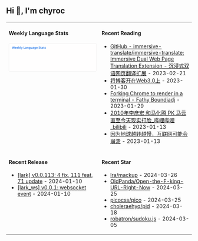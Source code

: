 ## Hi 👋, I'm chyroc

<table width="960px">
<tr>
<td valign="top" width="50%">

#### Weekly Language Stats

![](./images/wakatime_weekly_language_stats.svg)
</td>
<td valign="top" width="50%">

#### Recent Reading

* <a href='https://github.com/immersive-translate/immersive-translate' target='_black'>GitHub - immersive-translate/immersive-translate: Immersive Dual Web Page Translation Extension - 沉浸式双语网页翻译扩展</a> - 2023-02-21
* <a href='https://outti.me/6FE23FD0-22F4-4BDE-9F2B-72C0E5180C2C/' target='_black'>将博客开在Web3.0上</a> - 2023-01-30
* <a href='https://fathy.fr/carbonyl' target='_black'>Forking Chrome to render in a terminal - Fathy Boundjadj</a> - 2023-01-29
* <a href='https://www.bilibili.com/video/BV1dz411B7xk/' target='_black'>2010年李彦宏 和马化腾  PK  马云   直至今天现实打脸_哔哩哔哩_bilibili</a> - 2023-01-13
* <a href='https://mp.weixin.qq.com/s/nT0AGtxqCNGR_jwRp_Y63g' target='_black'>因为地球越转越慢，互联网可能会崩溃</a> - 2023-01-13

</td>
</tr>
<tr>
<td valign="top" width="50%">

#### Recent Release

* <a href='https://github.com/chyroc/lark/releases/tag/v0.0.113' target='_black'>[lark] v0.0.113: 4 fix, 111 feat, 71 update</a> - 2024-01-10
* <a href='https://github.com/chyroc/lark/releases/tag/lark_ws/v0.0.1' target='_black'>[lark_ws] v0.0.1: websocket event</a> - 2024-01-10

</td>
<td valign="top" width="50%">

#### Recent Star

* <a href='https://github.com/lra/mackup' target='_black'>lra/mackup</a> - 2024-03-26
* <a href='https://github.com/OldPanda/Open-the-F-king-URL-Right-Now' target='_black'>OldPanda/Open-the-F-king-URL-Right-Now</a> - 2024-03-25
* <a href='https://github.com/picocss/pico' target='_black'>picocss/pico</a> - 2024-03-25
* <a href='https://github.com/choleraehyq/pid' target='_black'>choleraehyq/pid</a> - 2024-03-18
* <a href='https://github.com/robatron/sudoku.js' target='_black'>robatron/sudoku.js</a> - 2024-03-05

</td>
</tr>
</table>
